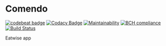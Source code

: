 # Comendo 
[![codebeat badge](https://codebeat.co/badges/835746fa-4787-462e-a86f-305fd56c8345)](https://codebeat.co/projects/github-com-fssilva-comendo-master)
[![Codacy Badge](https://api.codacy.com/project/badge/Grade/244d878d6d2147bfb09301d35cfb857a)](https://www.codacy.com/app/felipe.sousa.f.s.s/Comendo?utm_source=github.com&amp;utm_medium=referral&amp;utm_content=fssilva/Comendo&amp;utm_campaign=Badge_Grade)
[![Maintainability](https://api.codeclimate.com/v1/badges/7180aa34539b9b6f7be7/maintainability)](https://codeclimate.com/github/fssilva/Comendo/maintainability)
[![BCH compliance](https://bettercodehub.com/edge/badge/fssilva/Comendo?branch=master)](https://bettercodehub.com/)
[![Build Status](https://www.bitrise.io/app/47c9279f049325ac/status.svg?token=a2FdHRDx6bd1Pug_b7FuDg)](https://www.bitrise.io/app/47c9279f049325ac)

Eatwise app

